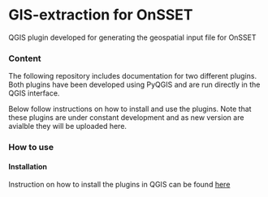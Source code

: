 # GIS-extraction for OnSSET
QGIS plugin developed for generating the geospatial input file for OnSSET

### Content

The following repository includes documentation for two different plugins. Both plugins have been developed using PyQGIS and are run directly in the QGIS interface. 

Below follow instructions on how to install and use the plugins. Note that these plugins are under constant development and as new version are avialble they will be uploaded here. 

### How to use

#### Installation

Instruction on how to install the plugins in QGIS can be found [here](https://github.com/KTH-dESA/GIS-extraction_for_OnSSET/tree/master/Instructions)
